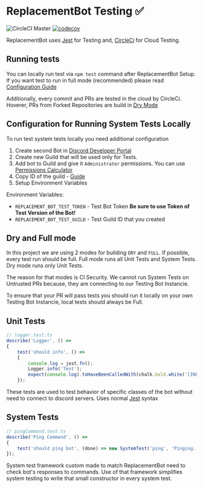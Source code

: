 # ReplacementBot Testing ✅
![CircleCI Master](https://img.shields.io/circleci/build/github/MrBartusek/ReplacementBot?label=master&logo=circleci&token=6bae64ae7a523f3f207804bf7818dc1d56f420a4)
[![codecov](https://codecov.io/gh/MrBartusek/ReplacementBot/branch/master/graph/badge.svg?token=ONXF6BONI4)](https://codecov.io/gh/MrBartusek/ReplacementBot)

ReplacementBot uses [Jest](https://jestjs.io) for Testing and, [CircleCi](https://circleci.com) for Cloud Testing.

## Running tests

You can locally run test via `npm test` command after ReplacementBot Setup. If you want test to run in full mode (recommended) please read [Configuration Guide](#configuration-for-running-system-tests-locally)

Additionally, every commit and PRs are tested in the cloud by CircleCi. Hoverer, PRs from Forked Repositories are build in [Dry Mode](dry-and-full-mode)

## Configuration for Running System Tests Locally

To run test system tests locally you need additional configuration
1. Create second Bot in [Discord Developer Portal](https://discordapp.com/developers/applications/)
2. Create new Guild that will be used only for Tests. 
3. Add bot to Guild and give it `Administrator` permissions. You can use [Permissions Calculator](https://discordapi.com/permissions.html#8)
4. Copy ID of the guild - [Guide](https://support.discordapp.com/hc/en-us/articles/206346498-Where-can-I-find-my-User-Server-Message-ID)
5. Setup Environment Variables

Environment Variables:
- `REPLACEMENT_BOT_TEST_TOKEN` - Test Bot Token **Be sure to use Token of Test Version of the Bot!**
-  `REPLACEMENT_BOT_TEST_GUILD` - Test Guild ID that you created

## Dry and Full mode

In this project we are using 2 modes for building `DRY` and `FULL`. If possible, every test run should be full. Full mode runs all Unit Tests and System Tests. Dry mode runs only Unit Tests. 

The reason for that modes is CI Security. We cannot run System Tests on Untrusted PRs because, they are connecting to our Testing Bot Instancie.

To ensure that your PR will pass tests you should run it locally on your own Testing Bot Instancie, local tests should always be Full.
 

## Unit Tests

```ts
// logger.test.ts
describe('Logger', () =>
{
	test('should info', () =>
	{
		console.log = jest.fn();
		Logger.info('Test');
		expect(console.log).toHaveBeenCalledWith(chalk.bold.white('[INFO] ') + 'Test');
	});
```
These tests are used to test behavior of specific classes of the bot without need to connect to discord servers. Uses normal [Jest](https://jestjs.io) syntax

## System Tests

```ts
// pingCommand.test.ts
describe('Ping Command', () =>
{
	test('should ping bot', (done) => new SystemTest('ping', 'Pinging...', done));
});
```

System test framework custom made to match ReplacementBot need to check bot's responses to commands. Use of that framework simplifies system testing to write that small constructor in every system test.

